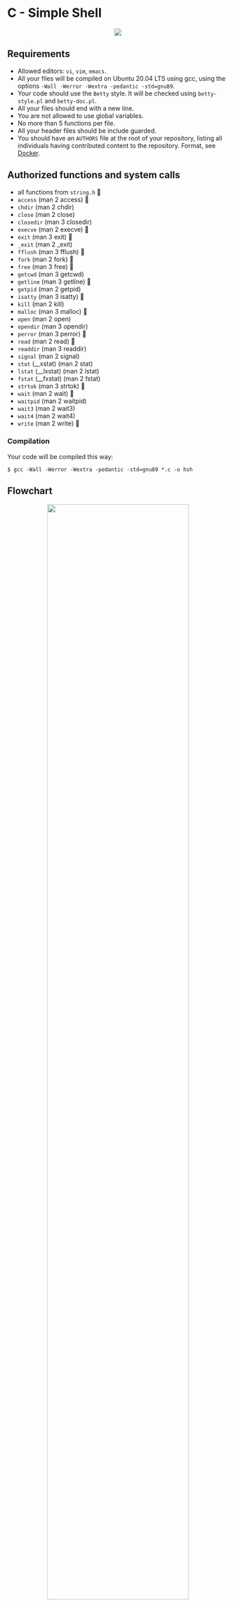 #  C - Simple Shell

<div style="text-align:center"><img src="https://github.com/powerofcode2023/holbertonschool-printf/assets/135613629/65fb187e-0ae0-42a8-a548-e8f2cb25e92f" /></div>

##  Requirements
*   Allowed editors: `vi`, `vim`, `emacs`.
*   All your files will be compiled on Ubuntu 20.04 LTS using gcc, using the options `-Wall -Werror -Wextra -pedantic -std=gnu89`.
*   Your code should use the `Betty` style. It will be checked using `betty-style.pl` and `betty-doc.pl`.
*   All your files should end with a new line.
*   You are not allowed to use global variables.
*   No more than 5 functions per file.
*   All your header files should be include guarded.
*   You should have an `AUTHORS` file at the root of your repository, listing all individuals having contributed content to the repository. Format, see [Docker](https://github.com/moby/moby/blob/master/AUTHORS).

##  Authorized functions and system calls
*   all functions from `string.h` 📌
*   `access` (man 2 access) 📌
*   `chdir` (man 2 chdir)
*   `close` (man 2 close)
*   `closedir` (man 3 closedir)
*   `execve` (man 2 execve) 📌
*   `exit` (man 3 exit) 📌
*   `_exit` (man 2 _exit)
*   `fflush` (man 3 fflush) 📌
*   `fork` (man 2 fork) 📌
*   `free` (man 3 free) 📌
*   `getcwd` (man 3 getcwd)
*   `getline` (man 3 getline) 📌
*   `getpid` (man 2 getpid)
*   `isatty` (man 3 isatty) 📌
*   `kill` (man 2 kill)
*   `malloc` (man 3 malloc) 📌
*   `open` (man 2 open)
*   `opendir` (man 3 opendir)
*   `perror` (man 3 perror) 📌
*   `read` (man 2 read) 📌
*   `readdir` (man 3 readdir)
*   `signal` (man 2 signal)
*   `stat` (__xstat) (man 2 stat)
*   `lstat` (__lxstat) (man 2 lstat)
*   `fstat` (__fxstat) (man 2 fstat)
*   `strtok` (man 3 strtok) 📌
*   `wait` (man 2 wait) 📌
*   `waitpid` (man 2 waitpid)
*   `wait3` (man 2 wait3)
*   `wait4` (man 2 wait4)
*   `write` (man 2 write) 📌

### Compilation
Your code will be compiled this way:

```
$ gcc -Wall -Werror -Wextra -pedantic -std=gnu89 *.c -o hsh
```

## Flowchart

<div style="text-align:center"><img src="https://zupimages.net/up/23/34/dunb.png" width=80% height=80% /></div>

## Authors
* [**Abdelkader AOUAR**](https://github.com/powerofcode2023)
* [**Davis JOSEPH**](https://github.com/davisjoseph6)
